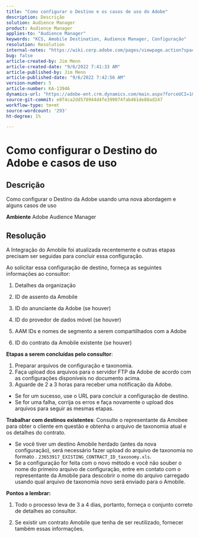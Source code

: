 ```yaml
---
title: "Como configurar o Destino e os casos de uso do Adobe"
description: Descrição
solution: Audience Manager
product: Audience Manager
applies-to: "Audience Manager"
keywords: "KCS, Amobile Destination, Audience Manager, Configuração"
resolution: Resolution
internal-notes: "https://wiki.corp.adobe.com/pages/viewpage.action?spaceKey=MCPI&title=Turn+Amobee+-+AAM+Destination"
bug: false
article-created-by: Jim Menn
article-created-date: "9/6/2022 7:41:33 AM"
article-published-by: Jim Menn
article-published-date: "9/6/2022 7:42:56 AM"
version-number: 5
article-number: KA-13946
dynamics-url: "https://adobe-ent.crm.dynamics.com/main.aspx?forceUCI=1&pagetype=entityrecord&etn=knowledgearticle&id=1aac9553-b72d-ed11-9db1-0022480866ad"
source-git-commit: e8f4ca2dd578944d4fe399074fab461de88ad247
workflow-type: tm+mt
source-wordcount: '293'
ht-degree: 1%

---
```


# Como configurar o Destino do Adobe e casos de uso

## Descrição


Como configurar o Destino da Adobe usando uma nova abordagem e alguns casos de uso

<b>Ambiente</b>
Adobe Audience Manager


## Resolução


A Integração do Amobile foi atualizada recentemente e outras etapas precisam ser seguidas para concluir essa configuração.

Ao solicitar essa configuração de destino, forneça as seguintes informações ao consultor:

1. Detalhes da organização

2. ID de assento da Amobile

3. ID do anunciante da Adobe (se houver)

4. ID do provedor de dados móvel (se houver)

5. AAM IDs e nomes de segmento a serem compartilhados com a Adobe

6. ID do contrato da Amobile existente (se houver)

<b>Etapas a serem concluídas pelo consultor</b>:

1. Preparar arquivos de configuração e taxonomia.
2. Faça upload dos arquivos para o servidor FTP da Adobe de acordo com as configurações disponíveis no documento acima.
3. Aguarde de 2 a 3 horas para receber uma notificação da Adobe.


- Se for um sucesso, use o URL para concluir a configuração de destino.
- Se for uma falha, corrija os erros e faça novamente o upload dos arquivos para seguir as mesmas etapas.


<b>Trabalhar com destinos existentes</b>: Consulte o representante da Amobee para obter o cliente em questão e obtenha o arquivo de taxonomia atual e os detalhes do contrato.

- Se você tiver um destino Amobile herdado (antes da nova configuração), será necessário fazer upload do arquivo de taxonomia no formato . `23653917_EXISTING_CONTRACT_ID_taxonomy.xls`.
- Se a configuração for feita com o novo método e você não souber o nome do primeiro arquivo de configuração, entre em contato com o representante da Amobile para descobrir o nome do arquivo carregado usando qual arquivo de taxonomia novo será enviado para o Amobile.


<b>Pontos a lembrar:</b>

1. Todo o processo leva de 3 a 4 dias, portanto, forneça o conjunto correto de detalhes ao consultor.

2. Se existir um contrato Amobile que tenha de ser reutilizado, fornecer também essas informações.
